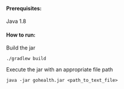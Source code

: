 #### Prerequisites:
Java 1.8

#### How to run:
Build the jar
````
./gradlew build
````
Execute the jar with an appropriate file path
````
java -jar gohealth.jar <path_to_text_file>
````